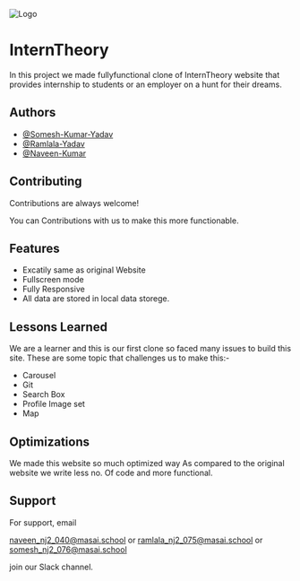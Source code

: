 
![Logo](https://assets.interntheory.com/creative/logo.png)

    
# InternTheory

In this project we made fullyfunctional clone of InternTheory website that provides internship to students or an employer on a hunt for their dreams.


## Authors

- [@Somesh-Kumar-Yadav](https://github.com/Somesh-Kumar-Yadav)
- [@Ramlala-Yadav](https://github.com/Ramlala-Yadav-Git)
- [@Naveen-Kumar](https://github.com/Naveenverma440)
## Contributing

Contributions are always welcome!

You can Contributions with us to make this more functionable.
  
## Features

- Excatily same as original Website
- Fullscreen mode
- Fully Responsive
- All data are stored in local data storege.
  
## Lessons Learned

We are a learner and this is our first clone so faced many issues to build this site. These are some topic that challenges us to make this:-
- Carousel
- Git 
- Search Box
- Profile Image set 
- Map
  
## Optimizations

We made this website so much optimized way As compared to the original website we write less no. Of code and more functional.
  
## Support

For support, email  

naveen_nj2_040@masai.school or
ramlala_nj2_075@masai.school or
somesh_nj2_076@masai.school

 join our Slack channel.
 
  
